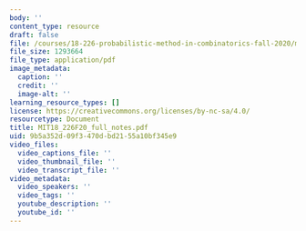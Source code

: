 ```yaml
---
body: ''
content_type: resource
draft: false
file: /courses/18-226-probabilistic-method-in-combinatorics-fall-2020/mit18_226f20_full_notes.pdf
file_size: 1293664
file_type: application/pdf
image_metadata:
  caption: ''
  credit: ''
  image-alt: ''
learning_resource_types: []
license: https://creativecommons.org/licenses/by-nc-sa/4.0/
resourcetype: Document
title: MIT18_226F20_full_notes.pdf
uid: 9b5a352d-09f3-470d-bd21-55a10bf345e9
video_files:
  video_captions_file: ''
  video_thumbnail_file: ''
  video_transcript_file: ''
video_metadata:
  video_speakers: ''
  video_tags: ''
  youtube_description: ''
  youtube_id: ''
---
```


